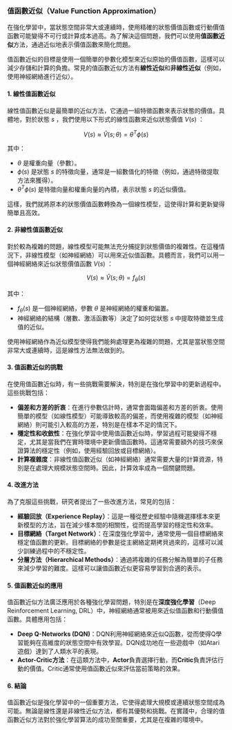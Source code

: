 ### 值函數近似（Value Function Approximation）

在強化學習中，當狀態空間非常大或連續時，使用精確的狀態價值函數或行動價值函數可能變得不可行或計算成本過高。為了解決這個問題，我們可以使用**值函數近似**方法，通過近似地表示價值函數來簡化問題。

值函數近似的目標是使用一個簡單的參數化模型來近似原始的價值函數，這樣可以減少存儲和計算的負擔。常見的值函數近似方法有**線性近似**和**非線性近似**（例如，使用神經網絡進行近似）。

#### 1. 線性值函數近似

線性值函數近似是最簡單的近似方法，它通過一組特徵函數來表示狀態的價值。具體地，對於狀態  $`s`$ ，我們使用以下形式的線性函數來近似狀態價值  $`V(s)`$ ：

$$V(s) \approx \hat{V}(s; \theta) = \theta^T \phi(s)$$


其中：
-  $`\theta`$  是權重向量（參數）。
-  $`\phi(s)`$  是狀態  $`s`$  的特徵向量，通常是一組數值化的特徵（例如，通過特徵提取方法來獲得）。
-  $`\theta^T \phi(s)`$  是特徵向量和權重向量的內積，表示狀態  $`s`$  的近似價值。

這樣，我們就將原本的狀態價值函數轉換為一個線性模型，這使得計算和更新變得簡單且高效。

#### 2. 非線性值函數近似

對於較為複雜的問題，線性模型可能無法充分捕捉到狀態價值的複雜性。在這種情況下，非線性模型（如神經網絡）可以用來近似值函數。具體而言，我們可以用一個神經網絡來近似狀態價值函數  $`V(s)`$ ：

$$V(s) \approx \hat{V}(s; \theta) = f_\theta(s)$$


其中：
-  $`f_\theta(s)`$  是一個神經網絡，參數  $`\theta`$  是神經網絡的權重和偏置。
- 神經網絡的結構（層數、激活函數等）決定了如何從狀態  $`s`$  中提取特徵並生成值的近似。

使用神經網絡作為近似模型使得我們能夠處理更為複雜的問題，尤其是當狀態空間非常大或連續時，這是線性方法無法做到的。

#### 3. 值函數近似的挑戰

在使用值函數近似時，有一些挑戰需要解決，特別是在強化學習中的更新過程中。這些挑戰包括：

- **偏差和方差的折衷**：在進行參數估計時，通常會面臨偏差和方差的折衷。使用簡單的模型（如線性模型）可能導致較高的偏差，而使用複雜的模型（如神經網絡）則可能引入較高的方差，特別是在樣本不足的情況下。
- **穩定性和收斂性**：在強化學習中使用值函數近似時，學習過程可能變得不穩定，尤其是當我們在實時環境中更新價值函數時。這通常需要額外的技巧來保證算法的穩定性（例如，使用經驗回放或目標網絡）。
- **計算複雜度**：非線性值函數近似（如神經網絡）通常需要大量的計算資源，特別是在處理大規模狀態空間時。因此，計算效率成為一個關鍵問題。

#### 4. 改進方法

為了克服這些挑戰，研究者提出了一些改進方法，常見的包括：

- **經驗回放（Experience Replay）**：這是一種從歷史經驗中隨機選擇樣本來更新模型的方法，旨在減少樣本間的相關性，從而提高學習的穩定性和效率。
- **目標網絡（Target Network）**：在深度強化學習中，通常使用一個目標網絡來穩定值函數的更新。目標網絡的參數是從主網絡定期拷貝過來的，這樣可以減少訓練過程中的不穩定性。
- **分層方法（Hierarchical Methods）**：通過將複雜的任務分解為簡單的子任務來減少學習的難度。這樣可以讓值函數近似更容易學習到合適的表示。

#### 5. 值函數近似的應用

值函數近似方法廣泛應用於各種強化學習問題，特別是在**深度強化學習**（Deep Reinforcement Learning, DRL）中，神經網絡通常被用來近似值函數和行動價值函數。具體應用包括：

- **Deep Q-Networks (DQN)**：DQN利用神經網絡來近似Q函數，從而使得Q學習能夠在高維度的狀態空間中有效學習。DQN成功地在一些遊戲中（如Atari遊戲）達到了人類水平的表現。
- **Actor-Critic方法**：在這類方法中，**Actor**負責選擇行動，而**Critic**負責評估行動的價值。Critic通常使用值函數近似來評估當前策略的效果。

#### 6. 結論

值函數近似是強化學習中的一個重要方法，它使得處理大規模或連續狀態空間成為可能。無論是線性還是非線性近似方法，都有其優勢和挑戰。在實踐中，合理的值函數近似方法對於強化學習算法的成功至關重要，尤其是在複雜的環境中。